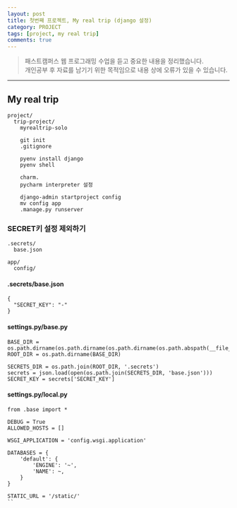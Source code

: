 ```yaml
---
layout: post
title: 첫번째 프로젝트, My real trip (django 설정)
category: PROJECT
tags: [project, my real trip]
comments: true
---
```


> 패스트캠퍼스 웹 프로그래밍 수업을 듣고 중요한 내용을 정리했습니다.     
개인공부 후 자료를 남기기 위한 목적임으로 내용 상에 오류가 있을 수 있습니다.      

<hr>

## My real trip

```
project/
  trip-project/
    myrealtrip-solo

    git init
    .gitignore

    pyenv install django
    pyenv shell

    charm.
    pycharm interpreter 설정

    django-admin startproject config
    mv config app
    .manage.py runserver
```

### SECRET키 설정 제외하기

```
.secrets/
  base.json

app/
  config/
```

#### .secrets/base.json

```
{
  "SECRET_KEY": "-"
}
```

#### settings.py/base.py

```
BASE_DIR = os.path.dirname(os.path.dirname(os.path.dirname(os.path.abspath(__file__))))
ROOT_DIR = os.path.dirname(BASE_DIR)

SECRETS_DIR = os.path.join(ROOT_DIR, '.secrets')
secrets = json.load(open(os.path.join(SECRETS_DIR, 'base.json')))
SECRET_KEY = secrets['SECRET_KEY']
```

#### settings.py/local.py

```
from .base import *

DEBUG = True
ALLOWED_HOSTS = []

WSGI_APPLICATION = 'config.wsgi.application'

DATABASES = {
    'default': {
        'ENGINE': '~',
        'NAME': ~,
    }
}

STATIC_URL = '/static/'
``
